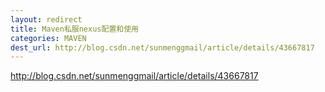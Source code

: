 ```yaml
---
layout: redirect
title: Maven私服nexus配置和使用
categories: MAVEN
dest_url: http://blog.csdn.net/sunmenggmail/article/details/43667817
---
```


http://blog.csdn.net/sunmenggmail/article/details/43667817